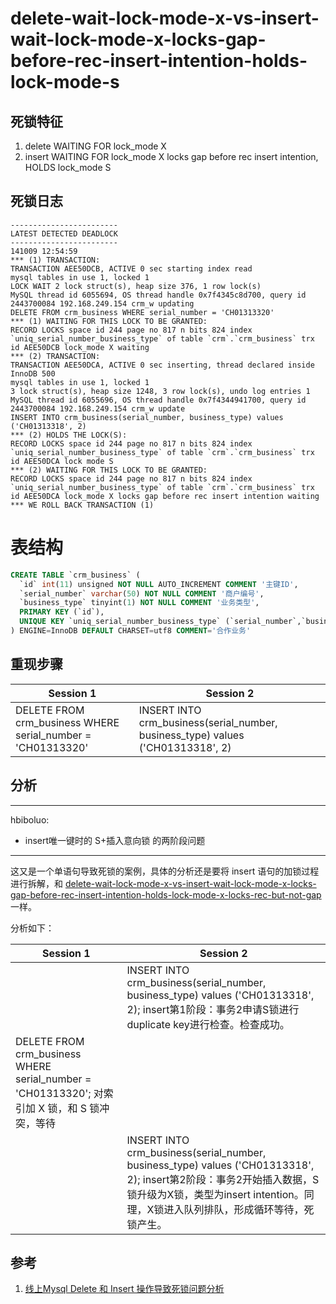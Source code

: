 delete-wait-lock-mode-x-vs-insert-wait-lock-mode-x-locks-gap-before-rec-insert-intention-holds-lock-mode-s
===

## 死锁特征

1. delete WAITING FOR lock_mode X
2. insert WAITING FOR lock_mode X locks gap before rec insert intention, HOLDS lock_mode S

## 死锁日志

```
------------------------
LATEST DETECTED DEADLOCK
------------------------
141009 12:54:59
*** (1) TRANSACTION:
TRANSACTION AEE50DCB, ACTIVE 0 sec starting index read
mysql tables in use 1, locked 1
LOCK WAIT 2 lock struct(s), heap size 376, 1 row lock(s)
MySQL thread id 6055694, OS thread handle 0x7f4345c8d700, query id 2443700084 192.168.249.154 crm_w updating
DELETE FROM crm_business WHERE serial_number = 'CH01313320'
*** (1) WAITING FOR THIS LOCK TO BE GRANTED:
RECORD LOCKS space id 244 page no 817 n bits 824 index `uniq_serial_number_business_type` of table `crm`.`crm_business` trx id AEE50DCB lock_mode X waiting
*** (2) TRANSACTION:
TRANSACTION AEE50DCA, ACTIVE 0 sec inserting, thread declared inside InnoDB 500
mysql tables in use 1, locked 1
3 lock struct(s), heap size 1248, 3 row lock(s), undo log entries 1
MySQL thread id 6055696, OS thread handle 0x7f4344941700, query id 2443700084 192.168.249.154 crm_w update
INSERT INTO crm_business(serial_number, business_type) values ('CH01313318', 2)
*** (2) HOLDS THE LOCK(S):
RECORD LOCKS space id 244 page no 817 n bits 824 index `uniq_serial_number_business_type` of table `crm`.`crm_business` trx id AEE50DCA lock mode S
*** (2) WAITING FOR THIS LOCK TO BE GRANTED:
RECORD LOCKS space id 244 page no 817 n bits 824 index `uniq_serial_number_business_type` of table `crm`.`crm_business` trx id AEE50DCA lock_mode X locks gap before rec insert intention waiting
*** WE ROLL BACK TRANSACTION (1)
```

# 表结构

```sql
CREATE TABLE `crm_business` (
  `id` int(11) unsigned NOT NULL AUTO_INCREMENT COMMENT '主键ID',
  `serial_number` varchar(50) NOT NULL COMMENT '商户编号',
  `business_type` tinyint(1) NOT NULL COMMENT '业务类型',
  PRIMARY KEY (`id`),
  UNIQUE KEY `uniq_serial_number_business_type` (`serial_number`,`business_type`)
) ENGINE=InnoDB DEFAULT CHARSET=utf8 COMMENT='合作业务'
```

## 重现步骤

| Session 1 | Session 2 |
| --------- | --------- |
|DELETE FROM crm_business WHERE serial_number = 'CH01313320'|INSERT INTO crm_business(serial_number, business_type) values ('CH01313318', 2)|

## 分析
---
hbiboluo:
- insert唯一键时的 S+插入意向锁 的两阶段问题
---
这又是一个单语句导致死锁的案例，具体的分析还是要将 insert 语句的加锁过程进行拆解，和 [delete-wait-lock-mode-x-vs-insert-wait-lock-mode-x-locks-gap-before-rec-insert-intention-holds-lock-mode-x-locks-rec-but-not-gap](5.md) 一样。

分析如下：

| Session 1 | Session 2 |
| --------- | --------- |
||INSERT INTO crm_business(serial_number, business_type) values ('CH01313318', 2); insert第1阶段：事务2申请S锁进行duplicate key进行检查。检查成功。|
|DELETE FROM crm_business WHERE serial_number = 'CH01313320'; 对索引加 X 锁，和 S 锁冲突，等待||
||INSERT INTO crm_business(serial_number, business_type) values ('CH01313318', 2); insert第2阶段：事务2开始插入数据，S锁升级为X锁，类型为insert intention。同理，X锁进入队列排队，形成循环等待，死锁产生。|

## 参考

1. [线上Mysql Delete 和 Insert 操作导致死锁问题分析](https://ketao1989.github.io/2014/10/09/Mysql-Delete-Insert-Deadlock-Analyse/)
